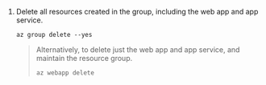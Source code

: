 1. Delete all resources created in the group, including the web app and app service.

    ```shell
    az group delete --yes
    ```
    > Alternatively, to delete just the web app and app service, and maintain the resource group.
    > ```
    > az webapp delete
    > ```